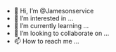 - 👋 Hi, I’m @Jamesonservice
- 👀 I’m interested in ...
- 🌱 I’m currently learning ...
- 💞️ I’m looking to collaborate on ...
- 📫 How to reach me ...

<!---
Jamesonservice/Jamesonservice is a ✨ special ✨ repository because its `README.md` (this file) appears on your GitHub profile.
You can click the Preview link to take a look at your changes.
--->
